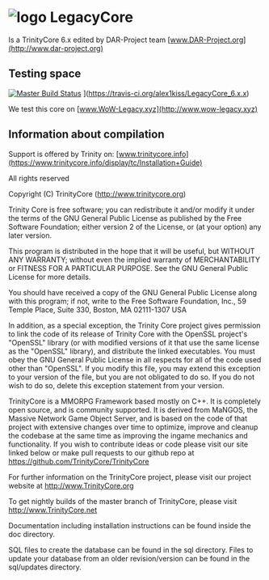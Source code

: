 # ![logo](http://dar-project.org/logowow.png) LegacyCore
Is a TrinityCore 6.x edited by DAR-Project team [www.DAR-Project.org](http://www.dar-project.org)

## Testing space

[![Master Build Status](https://travis-ci.org/alex1kiss/LegacyCore_6.x.x.svg)](https://travis-ci.org/alex1kiss/LegacyCore_6.x.x) ](https://travis-ci.org/alex1kiss/LegacyCore_6.x.x)


We test this core on [www.WoW-Legacy.xyz](http://www.wow-legacy.xyz)

## Information about compilation
Support is offered by Trinity on: [www.trinitycore.info](https://www.trinitycore.info/display/tc/Installation+Guide)

All rights reserved

Copyright (C) TrinityCore (http://www.trinitycore.org)

  Trinity Core is free software; you can redistribute it and/or modify
  it under the terms of the GNU General Public License as published by
  the Free Software Foundation; either version 2 of the License, or
  (at your option) any later version.

  This program is distributed in the hope that it will be useful,
  but WITHOUT ANY WARRANTY; without even the implied warranty of
  MERCHANTABILITY or FITNESS FOR A PARTICULAR PURPOSE.  See the
  GNU General Public License for more details.

  You should have received a copy of the GNU General Public License
  along with this program; if not, write to the Free Software
  Foundation, Inc., 59 Temple Place, Suite 330, Boston, MA  02111-1307  USA

  In addition, as a special exception, the Trinity Core project
  gives permission to link the code of its release of Trinity Core with
  the OpenSSL project's "OpenSSL" library (or with modified versions of
  it that use the same license as the "OpenSSL" library), and distribute
  the linked executables.  You must obey the GNU General Public License
  in all respects for all of the code used other than "OpenSSL".  If you
  modify this file, you may extend this exception to your version of the
  file, but you are not obligated to do so.  If you do not wish to do
  so, delete this exception statement from your version.

TrinityCore is a MMORPG Framework based mostly on C++. It is completely 
open source, and is community supported. It is derived
from MaNGOS, the Massive Network Game Object Server, and is based on the
code of that project with extensive changes over time to optimize, improve
and cleanup the codebase at the same time as improving the ingame mechanics
and functionality. If you wish to contribute ideas or code please visit 
our site linked below or make pull requests to our github repo at 
https://github.com/TrinityCore/TrinityCore

For further information on the TrinityCore project, please visit our
project website at http://www.TrinityCore.org

To get nightly builds of the master branch of TrinityCore, please visit
http://www.TrinityCore.net

Documentation including installation instructions can be found inside
the doc directory.

SQL files to create the database can be found in the sql directory. Files
to update your database from an older revision/version can be found in the
sql/updates directory.

